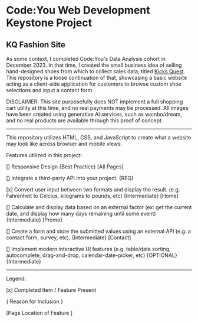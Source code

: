 # Code:You Web Development Keystone Project

## KQ Fashion Site

As some context, I completed Code:You's Data Analysis cohort in December 2023. In that time, I created the small business idea of selling hand-designed shoes from which to collect sales data, titled [Kicks Quest](https://github.com/JodieMullins/KicksQuest). 
This repository is a loose continuation of that, showcasing a basic website acting as a client-side application for customers to browse custom shoe selections and input a contact form. 

DISCLAIMER: This site purposefully does NOT implement a full shopping cart utility at this time, and no real payments may be processed. All images have been created using generative AI services, such as wombo/dream, and no real products are available through this proof of concept.

------------------------------------------------------------------------------------

This repository utilizes HTML, CSS, and JavaScript to create what a website may look like across browser and mobile views. 

Features utilized in this project: 

[] Responsive Design {Best Practice} [All Pages]

[] Integrate a third-party API into your project. {REQ}

[x] Convert user input between two formats and display the result. (e.g. Fahrenheit to Celcius, kilograms to pounds, etc) {Intermediate} [Home]

[] Calculate and display data based on an external factor (ex: get the current date, and display how many days remaining until some event) {Intermediate} [Promo]

[] Create a form and store the submitted values using an external API (e.g. a contact form, survey, etc). {Intermediate} [Contact]

[] Implement modern interactive UI features (e.g. table/data sorting, autocomplete, drag-and-drop, calendar-date-picker, etc) {OPTIONAL} {Intermediate} 

-----------------------

Legend: 

[x] Completed Item / Feature Present

{ Reason for Inclusion }

[Page Location of Feature ]
